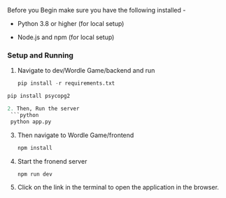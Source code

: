 Before you Begin make sure you have the following installed - 

  - Python 3.8 or higher (for local setup)
  
  - Node.js and npm (for local setup)


### **Setup and Running**

1. Navigate to dev/Wordle Game/backend and run
   ```python
   pip install -r requirements.txt
   ```
   
  ```python
  pip install psycopg2

2. Then, Run the server
   ```python
   python app.py
   ```

3. Then navigate to Wordle Game/frontend
   ```javascript
   npm install
   ```

4. Start the fronend server
   ```javascript
   npm run dev
   ```

5. Click on the link in the terminal to open the application in the browser.
